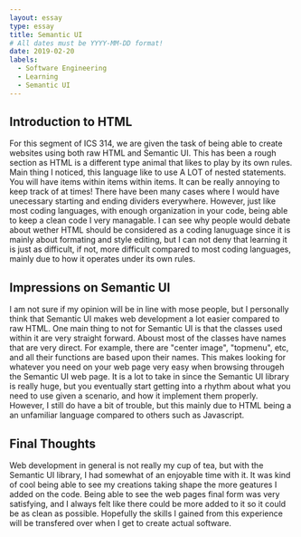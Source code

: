 ```yaml
---
layout: essay
type: essay
title: Semantic UI
# All dates must be YYYY-MM-DD format!
date: 2019-02-20
labels:
  - Software Engineering
  - Learning
  - Semantic UI
---
```


## Introduction to HTML
  For this segment of ICS 314, we are given the task of being able to create websites using both raw HTML and Semantic UI. This has been a rough section as HTML is a different type animal that likes to play by its own rules. Main thing I noticed, this language like to use A LOT of nested statements. You will have items within items within items. It can be really annoying to keep track of at times! There have been many cases where I would have unecessary starting and ending dividers everywhere. However, just like most coding languages, with enough organization in your code, being able to keep a clean code I very managable. I can see why people would debate about wether HTML should be considered as a coding lanuguage since it is mainly about formating and style editing, but I can not deny that learning it is just as difficult, if not, more difficult compared to most coding languages, mainly due to how it operates under its own rules. 

## Impressions on Semantic UI
  I am not sure if my opinion will be in line with mose people, but I personally think that Semantic UI makes web development a lot easier compared to raw HTML. One main thing to not for Semantic UI is that the classes used within it are very straight forward. Aboust most of the classes have names that are very direct. For example, there are "center image", "topmenu", etc, and all their functions are based upon their names. This makes looking for whatever you need on your web page very easy when browsing througeh the Semantic UI web page. It is a lot to take in since the Semantic UI library is really huge, but you eventually start getting into a rhythm about what you need to use given a scenario, and how it implement them properly. However, I still do have a bit of trouble, but this mainly due to HTML being a an unfamiliar language compared to others such as Javascript.
  
## Final Thoughts
  Web development in general is not really my cup of tea, but with the Semantic UI library, I had somewhat of an enjoyable time with it. It was kind of cool being able to see my creations taking shape the more geatures I added on the code. Being able to see the web pages final form was very satisfying, and I always felt like there could be more added to it so it could be as clean as possible. Hopefully the skills I gained from this experience will be transfered over when I get to create actual software.
